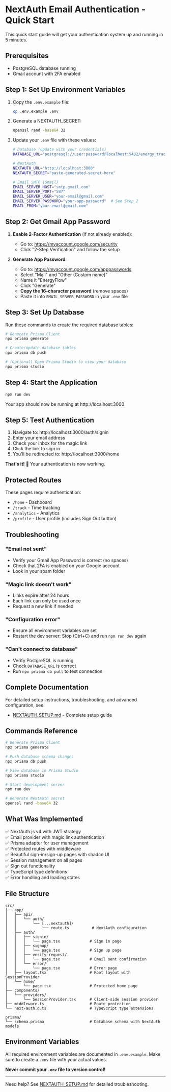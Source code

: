 # NextAuth Email Authentication - Quick Start

This quick start guide will get your authentication system up and running in 5 minutes.

## Prerequisites

- PostgreSQL database running
- Gmail account with 2FA enabled

## Step 1: Set Up Environment Variables

1. Copy the `.env.example` file:
   ```bash
   cp .env.example .env
   ```

2. Generate a NEXTAUTH_SECRET:
   ```bash
   openssl rand -base64 32
   ```

3. Update your `.env` file with these values:
   ```bash
   # Database (update with your credentials)
   DATABASE_URL="postgresql://user:password@localhost:5432/energy_tracker"

   # NextAuth
   NEXTAUTH_URL="http://localhost:3000"
   NEXTAUTH_SECRET="paste-generated-secret-here"

   # Email SMTP (Gmail)
   EMAIL_SERVER_HOST="smtp.gmail.com"
   EMAIL_SERVER_PORT="587"
   EMAIL_SERVER_USER="your-email@gmail.com"
   EMAIL_SERVER_PASSWORD="your-app-password"  # See Step 2
   EMAIL_FROM="your-email@gmail.com"
   ```

## Step 2: Get Gmail App Password

1. **Enable 2-Factor Authentication** (if not already enabled):
   - Go to: https://myaccount.google.com/security
   - Click "2-Step Verification" and follow the setup

2. **Generate App Password**:
   - Go to: https://myaccount.google.com/apppasswords
   - Select "Mail" and "Other (Custom name)"
   - Name it "EnergyFlow"
   - Click "Generate"
   - **Copy the 16-character password** (remove spaces)
   - Paste it into `EMAIL_SERVER_PASSWORD` in your `.env` file

## Step 3: Set Up Database

Run these commands to create the required database tables:

```bash
# Generate Prisma Client
npx prisma generate

# Create/update database tables
npx prisma db push

# (Optional) Open Prisma Studio to view your database
npx prisma studio
```

## Step 4: Start the Application

```bash
npm run dev
```

Your app should now be running at http://localhost:3000

## Step 5: Test Authentication

1. Navigate to: http://localhost:3000/auth/signin
2. Enter your email address
3. Check your inbox for the magic link
4. Click the link to sign in
5. You'll be redirected to: http://localhost:3000/home

**That's it!** 🎉 Your authentication is now working.

## Protected Routes

These pages require authentication:
- `/home` - Dashboard
- `/track` - Time tracking
- `/analytics` - Analytics
- `/profile` - User profile (includes Sign Out button)

## Troubleshooting

### "Email not sent"
- Verify your Gmail App Password is correct (no spaces)
- Check that 2FA is enabled on your Google account
- Look in your spam folder

### "Magic link doesn't work"
- Links expire after 24 hours
- Each link can only be used once
- Request a new link if needed

### "Configuration error"
- Ensure all environment variables are set
- Restart the dev server: Stop (Ctrl+C) and run `npm run dev` again

### "Can't connect to database"
- Verify PostgreSQL is running
- Check `DATABASE_URL` is correct
- Run `npx prisma db pull` to test connection

## Complete Documentation

For detailed setup instructions, troubleshooting, and advanced configuration, see:
- [NEXTAUTH_SETUP.md](./NEXTAUTH_SETUP.md) - Complete setup guide

## Commands Reference

```bash
# Generate Prisma Client
npx prisma generate

# Push database schema changes
npx prisma db push

# View database in Prisma Studio
npx prisma studio

# Start development server
npm run dev

# Generate NextAuth secret
openssl rand -base64 32
```

## What Was Implemented

✅ NextAuth.js v4 with JWT strategy  
✅ Email provider with magic link authentication  
✅ Prisma adapter for user management  
✅ Protected routes with middleware  
✅ Beautiful sign-in/sign-up pages with shadcn UI  
✅ Session management on all pages  
✅ Sign out functionality  
✅ TypeScript type definitions  
✅ Error handling and loading states  

## File Structure

```
src/
├── app/
│   ├── api/
│   │   └── auth/
│   │       └── [...nextauth]/
│   │           └── route.ts          # NextAuth configuration
│   ├── auth/
│   │   ├── signin/
│   │   │   └── page.tsx             # Sign in page
│   │   ├── signup/
│   │   │   └── page.tsx             # Sign up page
│   │   ├── verify-request/
│   │   │   └── page.tsx             # Email sent confirmation
│   │   └── error/
│   │       └── page.tsx             # Error page
│   ├── layout.tsx                   # Root layout with SessionProvider
│   └── home/
│       └── page.tsx                 # Protected home page
├── components/
│   └── providers/
│       └── SessionProvider.tsx      # Client-side session provider
├── middleware.ts                    # Route protection
└── next-auth.d.ts                   # TypeScript type extensions

prisma/
└── schema.prisma                    # Database schema with NextAuth models
```

## Environment Variables

All required environment variables are documented in `.env.example`. Make sure to create a `.env` file with your actual values.

**Never commit your `.env` file to version control!**

---

Need help? See [NEXTAUTH_SETUP.md](./NEXTAUTH_SETUP.md) for detailed troubleshooting.

